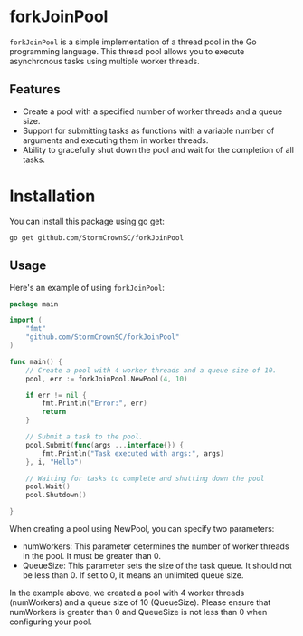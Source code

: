 # forkJoinPool

`forkJoinPool` is a simple implementation of a thread pool in the Go programming language. This thread pool allows you to execute asynchronous tasks using multiple worker threads.

## Features

- Create a pool with a specified number of worker threads and a queue size.
- Support for submitting tasks as functions with a variable number of arguments and executing them in worker threads.
- Ability to gracefully shut down the pool and wait for the completion of all tasks.

# Installation
You can install this package using go get:

```go get github.com/StormCrownSC/forkJoinPool```

## Usage

Here's an example of using `forkJoinPool`:

```go
package main

import (
	"fmt"
	"github.com/StormCrownSC/forkJoinPool"
)

func main() {
	// Create a pool with 4 worker threads and a queue size of 10.
	pool, err := forkJoinPool.NewPool(4, 10)

    if err != nil {
		fmt.Println("Error:", err)
		return
	}

	// Submit a task to the pool.
	pool.Submit(func(args ...interface{}) {
		fmt.Println("Task executed with args:", args)
	}, i, "Hello")

	// Waiting for tasks to complete and shutting down the pool
    pool.Wait()
	pool.Shutdown()

}
```

When creating a pool using NewPool, you can specify two parameters:
- numWorkers: This parameter determines the number of worker threads in the pool. It must be greater than 0.
- QueueSize: This parameter sets the size of the task queue. It should not be less than 0. If set to 0, it means an unlimited queue size.

In the example above, we created a pool with 4 worker threads (numWorkers) and a queue size of 10 (QueueSize). Please ensure that numWorkers is greater than 0 and QueueSize is not less than 0 when configuring your pool.